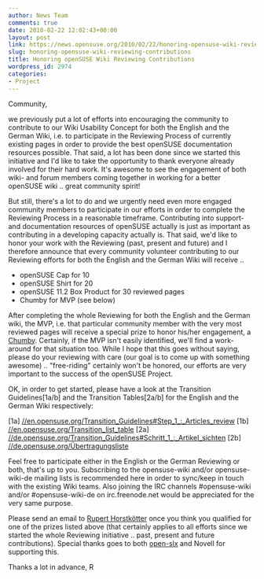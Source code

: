 ```yaml
---
author: News Team
comments: true
date: 2010-02-22 12:02:43+00:00
layout: post
link: https://news.opensuse.org/2010/02/22/honoring-opensuse-wiki-reviewing-contributions/
slug: honoring-opensuse-wiki-reviewing-contributions
title: Honoring openSUSE Wiki Reviewing Contributions
wordpress_id: 2974
categories:
- Project
---
```


Community,

we previously put a lot of efforts into encouraging the community to contribute to our Wiki Usability Concept for both the English and the German Wiki, i.e. to participate in the Reviewing Process of currently existing pages in order to provide the best openSUSE documentation resources possible. That said, a lot has been done since we started this initiative and I'd like to take the opportunity to thank everyone already involved for their hard work. It's awesome to see the engagement of both wiki- and forum members coming together in working for a better openSUSE wiki .. great community spirit!

But still, there's a lot to do and we urgently need even more engaged community members to participate in our efforts in order to complete the Reviewing Process in a reasonable timeframe. Contributing into support- and documentation resources of openSUSE actually is just as important as contributing in a developing capacity actually is. That said, we'd like to honor your work with the Reviewing (past, present and future) and I therefore announce that every community volunteer contributing to our Reviewing efforts for both the English and the German Wiki will receive ..

- openSUSE Cap for 10
- openSUSE Shirt for 20
- openSUSE 11.2 Box Product for 30 reviewed pages
- Chumby for MVP (see below)

After completing the whole Reviewing for both the English and the German wiki, the MVP, i.e. that particular community member with the very most reviewed pages will receive a special prize to honor his/her engagement, a [Chumby](//www.chumby.com/). Certainly, if the MVP isn't easily identified, we'll find a work-around for that situation too. While I hope that this goes without saying, please do your reviewing with care (our goal is to come up with something awesome) .. "free-riding" certainly won't be honored, our efforts are very important to the success of the openSUSE Project.

OK, in order to get started, please have a look at the Transition Guidelines[1a/b] and the Transition Tables[2a/b] for the English and the German Wiki respectively:

[1a] [//en.opensuse.org/Transition_Guidelines#Step_1_:_Articles_review](//en.opensuse.org/Transition_Guidelines#Step_1_:_Articles_review)
[1b] [//en.opensuse.org/Transition_list_table](//en.opensuse.org/Transition_list_table)
[2a] [//de.opensuse.org/Transition_Guidelines#Schritt_1_:_Artikel_sichten](//de.opensuse.org/Transition_Guidelines#Schritt_1_:_Artikel_sichten)
[2b] [//de.opensuse.org/Übertragungsliste](//de.opensuse.org/%C3%9Cbertragungsliste)

Feel free to participate either in the English or the German Reviewing or both, that's up to you. Subscribing to the opensuse-wiki and/or opensuse-wiki-de mailing lists is recommended here in order to sync/keep in touch with the existing Wiki teams. Also joining the IRC channels #opensuse-wiki and/or #opensuse-wiki-de on irc.freenode.net would be appreciated for the very same purpose.

Please send an email to [Rupert Horstkötter](//en.opensuse.org/User:Rhorstkoetter) once you think you qualified for one of the prizes listed above (that certainly applies to all efforts since we started the whole Reviewing initiative .. past, present and future contributions). Special thanks goes to both [open-slx](//open-slx.com/) and Novell for supporting this.

Thanks a lot in advance,
R
